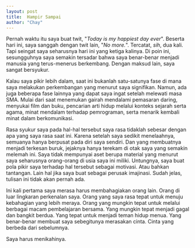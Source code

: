 ```yaml
---
layout: post
title:  Hampir Sampai
author: "Chay"
---
```


Pernah waktu itu saya buat twit, "_Today is my happiest day ever_". Beserta hari ini, saya sanggah dengan twit lain, "_No more._". Tercatat, _sih_, dua kali. Tapi seingat saya seharusnya hari ini yang ketiga kalinya. Di poin ini, sesungguhnya saya semakin tersadar bahwa saya benar-benar menjadi manusia yang terus-menerus berkembang. Dengan maksud lain, saya sangat bersyukur.

Kalau saya pikir lebih dalam, saat ini bukanlah satu-satunya fase di mana saya melakukan perkembangan yang menurut saya signifikan. Namun, ada juga beberapa fase lainnya yang dapat saya ingat setelah melewati masa SMA. Mulai dari saat menemukan gairah mendalami pemasaran daring, menyukai film dan buku, pencarian arti hidup melalui konteks sejarah serta agama, minat mendalam terhadap pemrograman, serta menarik kembali minat dalam berkomunikasi.

Rasa syukur saya pada hal-hal tersebut saya rasa tidaklah sebesar dengan apa yang saya rasa saat ini. Karena setelah saya sedikit menelaahnya, semuanya hanya berpusat pada diri saya sendiri. Dan yang membuatnya menjadi terkesan buruk, jejaknya hanya terekam di otak saya yang semakin melemah ini. Saya tidak mempunyai aset berupa material yang menurut saya seharusnya orang-orang di usia saya ini miliki. Untungnya, saya buat pola pikir saya terhadap hal tersebut sebagai motivasi. Atau bahkan tantangan. Lain hal jika saya buat sebagai perusak imajinasi. Sudah jelas, tulisan ini tidak akan pernah ada.

Ini kali pertama saya merasa harus membahagiakan orang lain. Orang di luar lingkaran perkenalan saya. Orang yang saya rasa tepat untuk menuju kebahagian yang lebih meraya. Orang yang mungkin tepat untuk melalui berbagai macam pembelajaran bersama. Yang mungkin tepat menjadi gagal dan bangkit berdua. Yang tepat untuk menjadi teman hidup menua. Yang benar-benar membuat saya sebegitunya merasakan cinta. Cinta yang berbeda dari sebelumnya.

Saya harus menikahinya.
